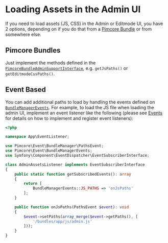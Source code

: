 # Loading Assets in the Admin UI

If you need to load assets (JS, CSS) in the Admin or Editmode UI, you have 2 options, depending on if you do that from a
[Pimcore Bundle](./05_Pimcore_Bundles/README.md) or from somewhere else.

## Pimcore Bundles

Just implement the methods defined in the [`PimcoreBundleAdminSupportInterface`](https://github.com/pimcore/pimcore/blob/11.x/bundles/AdminBundle/Support/PimcoreBundleAdminSupportInterface.php),
e.g. `getJsPaths()` or `getEditmodeCssPaths()`.

## Event Based

You can add additional paths to load by handling the events defined on [`BundleManagerEvents`](https://github.com/pimcore/pimcore/blob/11.x/lib/Event/BundleManagerEvents.php).
For example, to load the JS file when loading the admin UI, implement an event listener like the following (please see
[Events](../../20_Extending_Pimcore/11_Event_API_and_Event_Manager.md) for details on how to implement and register event
listeners): 

```php
<?php

namespace App\EventListener;

use Pimcore\Event\BundleManager\PathsEvent;
use Pimcore\Event\BundleManagerEvents;
use Symfony\Component\EventDispatcher\EventSubscriberInterface;

class AdminAssetsListener implements EventSubscriberInterface
{
    public static function getSubscribedEvents(): array
    {
        return [
            BundleManagerEvents::JS_PATHS => 'onJsPaths'
        ];
    }

    public function onJsPaths(PathsEvent $event): void
    {
        $event->setPaths(array_merge($event->getPaths(), [
            '/bundles/app/js/admin.js'
        ]));
    }
}
```

 
